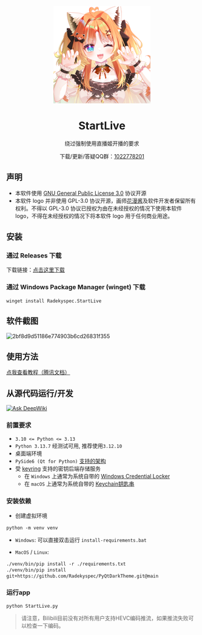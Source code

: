 <!-- markdownlint-disable -->
<div align="center">

<img alt="LOGO" src="./images/icon_left.png" width="256" height="256" />

# StartLive

绕过强制使用直播姬开播的要求

下载/更新/答疑QQ群：[1022778201](https://qm.qq.com/q/fPBktdfdrG)

</div>
<!-- markdownlint-restore -->

## 声明
- 本软件使用 [GNU General Public License 3.0](https://www.gnu.org/licenses/gpl-3.0.zh-cn.html) 协议开源
- 本软件 logo 并非使用 GPL-3.0 协议开源，画师[花漫酱](https://space.bilibili.com/49468802)及软件开发者保留所有权利。不得以 GPL-3.0 协议已授权为由在未经授权的情况下使用本软件 logo，不得在未经授权的情况下将本软件 logo 用于任何商业用途。

## 安装

### 通过 Releases 下载

下载链接：[点击这里下载](https://github.com/Radekyspec/StartLive/releases/latest)

### 通过 Windows Package Manager (winget) 下载

```shell
winget install Radekyspec.StartLive
```

## 软件截图

![2bf8d9d51186e774903b6cd26831f355](https://github.com/user-attachments/assets/974b0dbb-fcd5-4b26-be76-42db728b8942)

## 使用方法

[点我查看教程（腾讯文档）](https://docs.qq.com/doc/DTHVMdkhtUWJjRFhv?scene=4edcd4a61e4d506148e0f879bN4Lu1)

## 从源代码运行/开发

[![Ask DeepWiki](https://deepwiki.com/badge.svg)](https://deepwiki.com/Radekyspec/StartLive)

### 前置要求

* `3.10 <= Python <= 3.13`
* `Python 3.13.7` 经测试可用, 推荐使用`3.12.10`
* 桌面端环境
* `PySide6 (Qt for Python)` [支持的架构](https://wiki.qt.io/Qt_for_Python)
* 受 [keyring](https://pypi.org/project/keyring/) 支持的密钥后端存储服务
  - 在 `Windows` 上通常为系统自带的 [Windows Credential Locker](https://learn.microsoft.com/en-us/windows/apps/develop/security/credential-locker)
  - 在 `macOS` 上通常为系统自带的 [Keychain钥匙串](https://en.wikipedia.org/wiki/Keychain_%28software%29)

### 安装依赖

* 创建虚拟环境

```shell
python -m venv venv
```

* `Windows`: 可以直接双击运行 `install-requirements.bat`

* `MacOS` / `Linux`:

```shell
./venv/bin/pip install -r ./requirements.txt
./venv/bin/pip install git+https://github.com/Radekyspec/PyQtDarkTheme.git@main
```

### 运行app

```shell
python StartLive.py
```

> 请注意，Bilibili目前没有对所有用户支持HEVC编码推流，如果推流失败可以检查一下编码。
